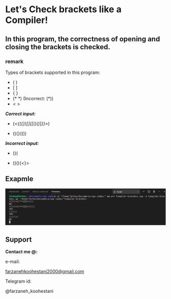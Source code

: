 # Let's Check brackets like a Compiler! 

## In this program, the correctness of opening and closing the brackets is checked.

### **remark**

Types of brackets supported in this program:
* ( )
* \[ \]
*  { }
*  (* \*) (Incorrect: (\*))
*  < >


***Correct input:*** 

- (*<{({})[]{[()()]}}>*)

- (){}(())

***Incorrect input:***

- ()(

- ()(){<}>

## Exapmle
<img src="https://github.com/fark00/DS-Arch/blob/master/Compiler-Brackets/run-cb.png">

## Support

**Contact me @:**

e-mail:

farzanehkoohestani2000@gmail.com

Telegram id:

@farzaneh_koohestani
